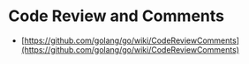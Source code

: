 # Code Review and Comments

* [https://github.com/golang/go/wiki/CodeReviewComments](https://github.com/golang/go/wiki/CodeReviewComments)



